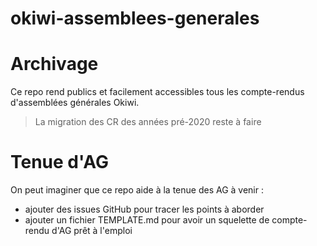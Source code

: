 # okiwi-assemblees-generales

# Archivage
Ce repo rend publics et facilement accessibles tous les compte-rendus d'assemblées générales Okiwi.   
> La migration des CR des années pré-2020 reste à faire

# Tenue d'AG
On peut imaginer que ce repo aide à la tenue des AG à venir :
 - ajouter des issues GitHub pour tracer les points à aborder
 - ajouter un fichier TEMPLATE.md pour avoir un squelette de compte-rendu d'AG prêt à l'emploi
